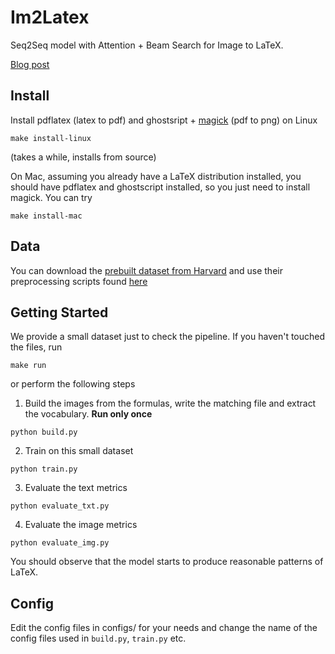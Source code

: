 # Im2Latex

Seq2Seq model with Attention + Beam Search for Image to LaTeX.

[Blog post](https://guillaumegenthial.github.io/image-to-latex.html)

## Install

Install pdflatex (latex to pdf) and ghostsript + [magick](https://www.imagemagick.org/script/install-source.php
) (pdf to png) on Linux


```
make install-linux
```

(takes a while, installs from source)

On Mac, assuming you already have a LaTeX distribution installed, you should have pdflatex and ghostscript installed, so you just need to install magick. You can try

```
make install-mac
```

## Data

You can download the [prebuilt dataset from Harvard](https://zenodo.org/record/56198#.V2p0KTXT6eA) and use their preprocessing scripts found [here](https://github.com/harvardnlp/im2markup)


## Getting Started

We provide a small dataset just to check the pipeline. If you haven't touched the files, run

```
make run
```

or perform the following steps

1. Build the images from the formulas, write the matching file and extract the vocabulary. __Run only once__
```
python build.py
```

2. Train on this small dataset
```
python train.py
```

3. Evaluate the text metrics
```
python evaluate_txt.py
```

4. Evaluate the image metrics
```
python evaluate_img.py
```

You should observe that the model starts to produce reasonable patterns of LaTeX.

## Config

Edit the config files in configs/ for your needs and change the name of the config files used in `build.py`, `train.py` etc.

